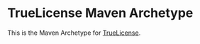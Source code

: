 # TrueLicense Maven Archetype

This is the Maven Archetype for [TrueLicense](https://github.com/christian-schlichtherle/truelicense).
